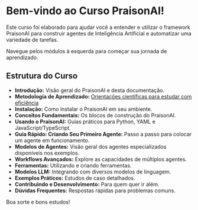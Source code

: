 # Bem-vindo ao Curso PraisonAI!

Este curso foi elaborado para ajudar você a entender e utilizar o framework PraisonAI para construir agentes de Inteligência Artificial e automatizar uma variedade de tarefas.

Navegue pelos módulos à esquerda para começar sua jornada de aprendizado.

## Estrutura do Curso

*   **Introdução:** Visão geral do PraisonAI e desta documentação.
*   **Metodologia de Aprendizado:** [Orientações científicas para estudar com eficiência](00_introducao/03_metodologia_de_aprendizado.md)
*   **Instalação:** Como instalar o PraisonAI em seu ambiente.
*   **Conceitos Fundamentais:** Os blocos de construção do PraisonAI.
*   **Usando o PraisonAI:** Guias práticos para Python, YAML e JavaScript/TypeScript.
*   **Guia Rápido: Criando Seu Primeiro Agente:** Passo a passo para colocar um agente em funcionamento.
*   **Modelos de Agentes:** Visão geral dos agentes especializados disponíveis nos exemplos.
*   **Workflows Avançados:** Explore as capacidades de múltiplos agentes.
*   **Ferramentas:** Utilizando e criando ferramentas.
*   **Modelos LLM:** Integrando com diversos modelos de linguagem.
*   **Exemplos Práticos:** Estudos de caso detalhados.
*   **Contribuindo e Desenvolvimento:** Para quem quer ir além.
*   **Dúvidas Frequentes:** Respostas rápidas para problemas comuns.

Boa sorte e bons estudos!
